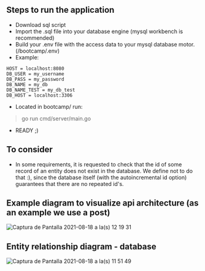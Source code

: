 ## Steps to run the application
- Download sql script
- Import the .sql file into your database engine (mysql workbench is recommended)
- Build your .env file with the access data to your mysql database motor.(/bootcamp/.env)
- Example:
~~~
HOST = localhost:8080
DB_USER = my_username
DB_PASS = my_password
DB_NAME = my_db
DB_NAME_TEST = my_db_test
DB_HOST = localhost:3306
~~~
- Located in bootcamp/ run:
> go run cmd/server/main.go
- READY ;)


## To consider
- In some requirements, it is requested to check that the id of some record of an entity does not exist in the database. We define not to do that :), since the database itself (with the autoincremental id option) guarantees that there are no repeated id's.


## Example diagram to visualize api architecture (as an example we use a post)

![Captura de Pantalla 2021-08-18 a la(s) 12 19 31](https://user-images.githubusercontent.com/86376650/129925703-f47f1376-b393-4e85-a356-21d8cac2e070.png)

## Entity relationship diagram - database

![Captura de Pantalla 2021-08-18 a la(s) 11 51 49](https://user-images.githubusercontent.com/86376650/129920634-31bcd89d-be4b-4262-a0ed-62f8bdc0064f.png)

